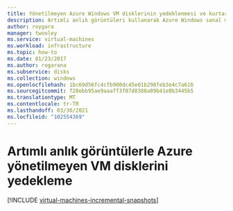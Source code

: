 ```yaml
---
title: Yönetilmeyen Azure Windows VM disklerinin yedeklenmesi ve kurtarılması için Artımlı anlık görüntü kullanma
description: Artımlı anlık görüntüleri kullanarak Azure Windows sanal makine disklerinizin yedeklenmesi ve kurtarılması için özel bir çözüm oluşturun.
author: roygara
manager: twooley
ms.service: virtual-machines
ms.workload: infrastructure
ms.topic: how-to
ms.date: 01/23/2017
ms.author: rogarana
ms.subservice: disks
ms.collection: windows
ms.openlocfilehash: 1bc69d56fc4cfb900dc45e01b298feb3e4c7a616
ms.sourcegitcommit: f28ebb95ae9aaaff3f87d8388a09b41e0b3445b5
ms.translationtype: MT
ms.contentlocale: tr-TR
ms.lasthandoff: 03/30/2021
ms.locfileid: "102554369"
---
```

# <a name="back-up-azure-unmanaged-vm-disks-with-incremental-snapshots"></a>Artımlı anlık görüntülerle Azure yönetilmeyen VM disklerini yedekleme
[!INCLUDE [virtual-machines-incremental-snapshots](../../../includes/virtual-machines-incremental-snapshots.md)]
